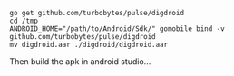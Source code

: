 ```
go get github.com/turbobytes/pulse/digdroid
cd /tmp
ANDROID_HOME="/path/to/Android/Sdk/" gomobile bind -v github.com/turbobytes/pulse/digdroid
mv digdroid.aar ./digdroid/digdroid.aar 
```
Then build the apk in android studio...
